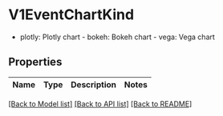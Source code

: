 # V1EventChartKind

- plotly: Plotly chart  - bokeh: Bokeh chart  - vega: Vega chart
## Properties
Name | Type | Description | Notes
------------ | ------------- | ------------- | -------------

[[Back to Model list]](../README.md#documentation-for-models) [[Back to API list]](../README.md#documentation-for-api-endpoints) [[Back to README]](../README.md)


